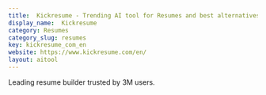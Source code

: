 ```yaml
---
title:  Kickresume - Trending AI tool for Resumes and best alternatives
display_name:  Kickresume
category: Resumes
category_slug: resumes
key: kickresume_com_en
website: https://www.kickresume.com/en/
layout: aitool
---
```


Leading resume builder trusted by 3M users.
